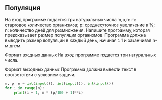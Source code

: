 ## Популяция
На вход программе подается три натуральных числа m,p,n:
m: стартовое количество организмов;
p: среднесуточное увеличение в %;
n: количество дней для размножения.
Напишите программу, которая предсказывает размер популяции организмов. Программа должна выводить размер популяции в каждый день, начиная с 1 и заканчивая n-м днем.

Формат входных данных
На вход программе подается три натуральных числа.

Формат выходных данных
Программа должна вывести текст в соответствии с условием задачи.

```python
m, p, n = int(input()), int(input()), int(input())
for i in range(n):
    print(i + 1, m * (p/100 + 1)**i)
```